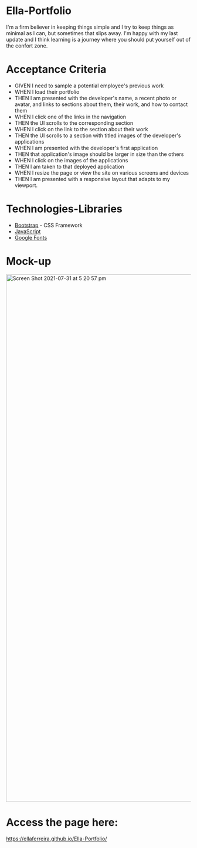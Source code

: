 # Ella-Portfolio

I'm a firm believer in keeping things simple and I try to keep things as minimal as I can, but sometimes that slips away. 
I'm happy with my last update and I think learning is a journey where you should put yourself out of the confort zone.

# Acceptance Criteria

- GIVEN I need to sample a potential employee's previous work
- WHEN I load their portfolio
- THEN I am presented with the developer's name, a recent photo or avatar, and links to sections about them, their work, and how to contact them
- WHEN I click one of the links in the navigation
- THEN the UI scrolls to the corresponding section
- WHEN I click on the link to the section about their work
- THEN the UI scrolls to a section with titled images of the developer's applications
- WHEN I am presented with the developer's first application
- THEN that application's image should be larger in size than the others
- WHEN I click on the images of the applications
- THEN I am taken to that deployed application
- WHEN I resize the page or view the site on various screens and devices
- THEN I am presented with a responsive layout that adapts to my viewport.

# Technologies-Libraries

- [Bootstrap](https://getbootstrap.com/) - CSS Framework
- [JavaScript](https://developer.mozilla.org/en-US/docs/Web/JavaScript) 
- [Google Fonts](https://fonts.google.com/)  

# Mock-up

<img width="1440" alt="Screen Shot 2021-07-31 at 5 20 57 pm" src="https://user-images.githubusercontent.com/84433857/127732287-2b02d4a6-1ff5-4972-a7fb-3368ea40cb70.png">


# Access the page here: 
https://ellaferreira.github.io/Ella-Portfolio/
